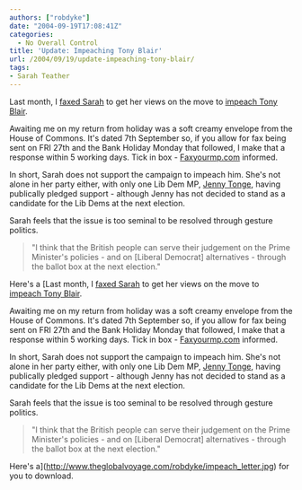 ```yaml
---
authors: ["robdyke"]
date: "2004-09-19T17:08:41Z"
categories:
  - No Overall Control
title: 'Update: Impeaching Tony Blair'
url: /2004/09/19/update-impeaching-tony-blair/
tags:
- Sarah Teather
---
```

Last month, I [faxed Sarah](http://sarah-teather-mp.blogspot.com/2004/08/will-sarah-vote-to-impeach-blair.html) to get her views on the move to [impeach Tony Blair](http://www.impeachblair.org/).

Awaiting me on my return from holiday was a soft creamy envelope from the House of Commons. It's dated 7th September so, if you allow for fax being sent on FRI 27th and the Bank Holiday Monday that followed, I make that a response within 5 working days. Tick in box - [Faxyourmp.com](http://www.faxyourmp.com/) informed.

In short, Sarah does not support the campaign to impeach him. She's not alone in her party either, with only one Lib Dem MP, [Jenny Tonge](http://www.jennytonge.org.uk/), having publically pledged support - although Jenny has not decided to stand as a candidate for the Lib Dems at the next election.

Sarah feels that the issue is too seminal to be resolved through gesture politics.

> "I think that the British people can serve their judgement on the Prime Minister's policies - and on [Liberal Democrat] alternatives - through the ballot box at the next election."

Here's a [Last month, I [faxed Sarah](http://sarah-teather-mp.blogspot.com/2004/08/will-sarah-vote-to-impeach-blair.html) to get her views on the move to [impeach Tony Blair](http://www.impeachblair.org/).

Awaiting me on my return from holiday was a soft creamy envelope from the House of Commons. It's dated 7th September so, if you allow for fax being sent on FRI 27th and the Bank Holiday Monday that followed, I make that a response within 5 working days. Tick in box - [Faxyourmp.com](http://www.faxyourmp.com/) informed.

In short, Sarah does not support the campaign to impeach him. She's not alone in her party either, with only one Lib Dem MP, [Jenny Tonge](http://www.jennytonge.org.uk/), having publically pledged support - although Jenny has not decided to stand as a candidate for the Lib Dems at the next election.

Sarah feels that the issue is too seminal to be resolved through gesture politics.

> "I think that the British people can serve their judgement on the Prime Minister's policies - and on [Liberal Democrat] alternatives - through the ballot box at the next election."

Here's a](http://www.theglobalvoyage.com/robdyke/impeach_letter.jpg) for you to download.